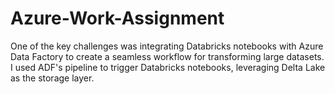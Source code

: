 # Azure-Work-Assignment
One of the key challenges was integrating Databricks notebooks with Azure Data Factory to create a seamless workflow for transforming large datasets. I used ADF's pipeline to trigger Databricks notebooks, leveraging Delta Lake as the storage layer.
